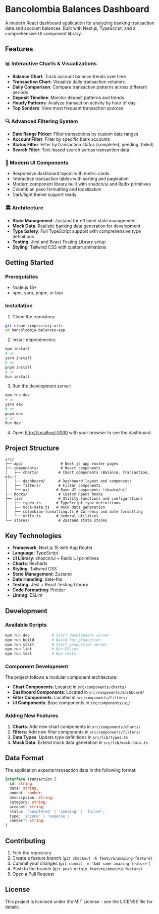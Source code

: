 # Bancolombia Balances Dashboard

A modern React dashboard application for analyzing banking transaction data and account balances. Built with Next.js, TypeScript, and a comprehensive UI component library.

## Features

### 📊 Interactive Charts & Visualizations
- **Balance Chart**: Track account balance trends over time
- **Transaction Chart**: Visualize daily transaction volumes
- **Daily Comparison**: Compare transaction patterns across different periods
- **Deposit Timeline**: Monitor deposit patterns and trends
- **Hourly Patterns**: Analyze transaction activity by hour of day
- **Top Senders**: View most frequent transaction sources

### 🔍 Advanced Filtering System
- **Date Range Picker**: Filter transactions by custom date ranges
- **Account Filter**: Filter by specific bank accounts
- **Status Filter**: Filter by transaction status (completed, pending, failed)
- **Search Filter**: Text-based search across transaction data

### 📱 Modern UI Components
- Responsive dashboard layout with metric cards
- Interactive transaction tables with sorting and pagination
- Modern component library built with shadcn/ui and Radix primitives
- Colombian peso formatting and localization
- Dark/light theme support ready

### 🏛️ Architecture
- **State Management**: Zustand for efficient state management
- **Mock Data**: Realistic banking data generation for development
- **Type Safety**: Full TypeScript support with comprehensive type definitions
- **Testing**: Jest and React Testing Library setup
- **Styling**: Tailwind CSS with custom animations

## Getting Started

### Prerequisites
- Node.js 18+ 
- npm, yarn, pnpm, or bun

### Installation

1. Clone the repository:
```bash
git clone <repository-url>
cd bancolombia-balances-app
```

2. Install dependencies:
```bash
npm install
# or
yarn install
# or
pnpm install
# or
bun install
```

3. Run the development server:
```bash
npm run dev
# or
yarn dev
# or
pnpm dev
# or
bun dev
```

4. Open [http://localhost:3000](http://localhost:3000) with your browser to see the dashboard.

## Project Structure

```
src/
├── app/                 # Next.js app router pages
├── components/          # React components
│   ├── charts/         # Chart components (Balance, Transaction, etc.)
│   ├── dashboard/      # Dashboard layout and components
│   ├── filters/        # Filter components
│   └── ui/            # Base UI components (shadcn/ui)
├── hooks/              # Custom React hooks
├── lib/                # Utility functions and configurations
│   ├── types.ts       # TypeScript type definitions
│   ├── mock-data.ts   # Mock data generation
│   ├── colombian-formatting.ts # Currency and date formatting
│   └── utils.ts       # General utilities
└── stores/             # Zustand state stores
```

## Key Technologies

- **Framework**: Next.js 15 with App Router
- **Language**: TypeScript
- **UI Library**: shadcn/ui + Radix UI primitives
- **Charts**: Recharts
- **Styling**: Tailwind CSS
- **State Management**: Zustand
- **Date Handling**: date-fns
- **Testing**: Jest + React Testing Library
- **Code Formatting**: Prettier
- **Linting**: ESLint

## Development

### Available Scripts

```bash
npm run dev          # Start development server
npm run build        # Build for production
npm run start        # Start production server
npm run lint         # Run ESLint
npm run test         # Run tests
```

### Component Development

The project follows a modular component architecture:

- **Chart Components**: Located in `src/components/charts/`
- **Dashboard Components**: Located in `src/components/dashboard/`
- **Filter Components**: Located in `src/components/filters/`
- **UI Components**: Base components in `src/components/ui/`

### Adding New Features

1. **Charts**: Add new chart components in `src/components/charts/`
2. **Filters**: Add new filter components in `src/components/filters/`
3. **Data Types**: Update type definitions in `src/lib/types.ts`
4. **Mock Data**: Extend mock data generation in `src/lib/mock-data.ts`

## Data Format

The application expects transaction data in the following format:

```typescript
interface Transaction {
  id: string;
  date: string;
  amount: number;
  description: string;
  category: string;
  account: string;
  status: 'completed' | 'pending' | 'failed';
  type: 'income' | 'expense';
  sender?: string;
}
```

## Contributing

1. Fork the repository
2. Create a feature branch (`git checkout -b feature/amazing-feature`)
3. Commit your changes (`git commit -m 'Add some amazing feature'`)
4. Push to the branch (`git push origin feature/amazing-feature`)
5. Open a Pull Request

## License

This project is licensed under the MIT License - see the LICENSE file for details.
